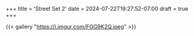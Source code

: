 +++
title = 'Street Set 2'
date = 2024-07-22T19:27:52-07:00
draft = true
+++

{{< gallery "https://i.imgur.com/FOG9K2Q.jpeg" >}}